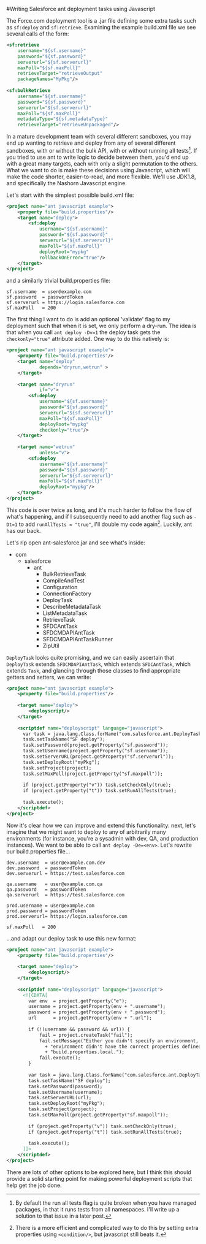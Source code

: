 ---
---
#Writing Salesforce ant deployment tasks using Javascript

The Force.com deployment tool is a .jar file defining some extra tasks such as `sf:deploy`
and `sf:retrieve`. Examining the example build.xml file we see several calls of the form:

~~~xml
<sf:retrieve 
    username="${sf.username}"
    password="${sf.password}"
    serverurl="${sf.serverurl}"
    maxPoll="${sf.maxPoll}"
    retrieveTarget="retrieveOutput"
    packageNames="MyPkg"/>
    
<sf:bulkRetrieve
    username="${sf.username}"
    password="${sf.password}"
    serverurl="${sf.serverurl}"
    maxPoll="${sf.maxPoll}"
    metadataType="${sf.metadataType}"
    retrieveTarget="retrieveUnpackaged"/>
~~~
In a mature development team with several different sandboxes, you may end up wanting to
retrieve and deploy from any of several different sandboxes, with or without the bulk API,
with or without running all tests[^1]. If you tried to use ant to write logic to decide
between them, you'd end up with a great many targets, each with only a slight permutation
to the others. What we want to do is make these decisions using Javascript, which will
make the code shorter, easier-to-read, and more flexible. We'll use JDK1.8, and specifically
the Nashorn Javascript engine.

Let's start with the simplest possible build.xml file:

~~~xml
<project name="ant javascript example">
    <property file="build.properties"/>
    <target name="deploy">
        <sf:deploy 
            username="${sf.username}"
            password="${sf.password}"
            serverurl="${sf.serverurl}"
            maxPoll="${sf.maxPoll}"
            deployRoot="mypkg"
            rollbackOnError="true"/>
    </target>
</project>
~~~

and a similarly trivial build.properties file:

~~~config
sf.username  = user@example.com
sf.password  = passwordToken
sf.serverurl = https://login.salesforce.com
sf.maxPoll   = 200
~~~

The first thing I want to do is add an optional 'validate' flag to my deployment such that when it is set, we only perform a dry-run. The idea is that when you call `ant deploy -Dv=1` the deploy task gets the `checkonly="true"` attribute added. One way to do this natively is:

~~~xml
<project name="ant javascript example">
    <property file="build.properties"/>
    <target name="deploy"
            depends="dryrun,wetrun" >
    </target>
    
    <target name="dryrun"
            if="v">
        <sf:deploy 
            username="${sf.username}"
            password="${sf.password}"
            serverurl="${sf.serverurl}"
            maxPoll="${sf.maxPoll}"
            deployRoot="mypkg"
            checkonly="true"/>
    </target>
    
    <target name="wetrun"
            unless="v">
        <sf:deploy 
            username="${sf.username}"
            password="${sf.password}"
            serverurl="${sf.serverurl}"
            maxPoll="${sf.maxPoll}"
            deployRoot="mypkg"/>
    </target>
</project>
~~~

This code is over twice as long, and it's much harder to follow the flow of what's happening,
and if I subsequently need to add another flag such as `-Dt=1` to add `runAllTests = "true"`,
I'll double my code again[^2]. Luckily, ant has our back. 

Let's rip open ant-salesforce.jar and see what's inside:

* com
    * salesforce
        * ant
            * BulkRetrieveTask
            * CompileAndTest
            * Configuration
            * ConnectionFactory
            * DeployTask
            * DescribeMetadataTask
            * ListMetadataTask
            * RetrieveTask
            * SFDCAntTask
            * SFDCMDAPIAntTask
            * SFDCMDAPIAntTaskRunner
            * ZipUtil

`DeployTask` looks quite promising, and we can easily ascertain that `DeployTask` extends
`SFDCMDAPIAntTask`, which extends `SFDCAntTask`, which extends `Task`,
and glancing through those classes to find appropriate getters and setters, we can write:

~~~xml
<project name="ant javascript example">
    <property file="build.properties"/>
    
    <target name="deploy">
        <deployscript/>
    </target>
    
    <scriptdef name="deployscript" language="javascript">
      var task = java.lang.Class.forName("com.salesforce.ant.DeployTask").newInstance();
      task.setTaskName("SF deploy");
      task.setPassword(project.getProperty("sf.password"));
      task.setUsername(project.getProperty("sf.username"));
      task.setServerURL(project.getProperty("sf.serverurl"));
      task.setDeployRoot("myPkg");
      task.setProject(project);
      task.setMaxPoll(project.getProperty("sf.maxpoll"));
      
      if (project.getProperty("v")) task.setCheckOnly(true);
      if (project.getProperty("t")) task.setRunAllTests(true);
      
      task.execute();
    </scriptdef>
</project>
~~~
Now it's clear how we can improve and extend this functionality: next, let's imagine that we might want to deploy to any of arbitrarily many environments (for instance, you're a sysadmin with dev, QA, and production instances). We want to be able to call `ant deploy -De=<env>`. Let's rewrite our build.properties file...

~~~config
dev.username  = user@example.com.dev
dev.password  = passwordToken
dev.serverurl = https://test.salesforce.com

qa.username   = user@example.com.qa
qa.password   = passwordToken
qa.serverurl  = https://test.salesforce.com

prod.username = user@example.com
prod.password = passwordToken
prod.serverurl= https://login.salesforce.com

sf.maxPoll   = 200
~~~

...and adapt our deploy task to use this new format:

~~~xml
<project name="ant javascript example">
    <property file="build.properties"/>
    
    <target name="deploy">
        <deployscript/>
    </target>
    
    <scriptdef name="deployscript" language="javascript">
      <![CDATA[
        var env  = project.getProperty("e");
        username = project.getProperty(env + ".username");
        password = project.getProperty(env + ".password");
        url      = project.getProperty(env + ".url");
        
        if (!(username && password && url)) {
            fail = project.createTask("fail");
            fail.setMessage("Either you didn't specify an environment, or the specified "
              + "environment didn't have the correct properties defined in "
              + "build.properties.local.");
            fail.execute();
        }
        
        var task = java.lang.Class.forName("com.salesforce.ant.DeployTask").newInstance();
        task.setTaskName("SF deploy");
        task.setPassword(password);
        task.setUsername(username);
        task.setServerURL(url);
        task.setDeployRoot("myPkg");
        task.setProject(project);
        task.setMaxPoll(project.getProperty("sf.maxpoll"));
        
        if (project.getProperty("v")) task.setCheckOnly(true);
        if (project.getProperty("t")) task.setRunAllTests(true);
        
        task.execute();
      ]]>
    </scriptdef>
</project>
~~~

There are lots of other options to be explored here, but I think this should provide a solid starting point for making powerful deployment scripts that help get the job done.


[^1]: By default the run all tests flag is quite broken when you have managed packages, in that it runs tests from all namespaces. I'll write up a solution to that issue in a later post.

[^2]: There is a more efficient and complicated way to do this by setting extra properties using `<condition/>`, but javascript still beats it.